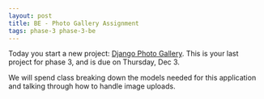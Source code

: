 ```yaml
---
layout: post
title: BE - Photo Gallery Assignment
tags: phase-3 phase-3-be
---
```


Today you start a new project: [Django Photo Gallery](https://classroom.github.com/a/1ZYT5RyS). This is your last project for phase 3, and is due on Thursday, Dec 3.

We will spend class breaking down the models needed for this application and talking through how to handle image uploads.
